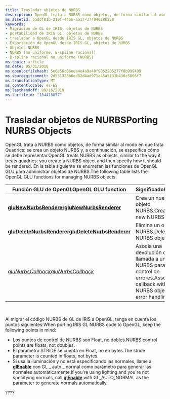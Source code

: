 ```yaml
---
title: Trasladar objetos de NURBS
description: OpenGL trata a NURBS como objetos, de forma similar al modo en que trata Quadrics crea un objeto NURBS y, a continuación, especifica cómo se debe representar. En la tabla siguiente se enumeran las funciones de OpenGL GLU para administrar objetos de NURBS.
ms.assetid: baddf81b-219f-44bb-aa17-37404028b258
keywords:
- Migración de GL de IRIS, objetos de NURBS
- portabilidad de IRIS GL, objetos de NURBS
- trasladar a OpenGL desde IRIS GL, objetos de NURBS
- Exportación de OpenGL desde IRIS GL, objetos de NURBS
- Objetos NURBS
- NURBS (no uniforme, B-spline racional)
- B-spline racional no uniforme (NURBS)
ms.topic: article
ms.date: 05/31/2018
ms.openlocfilehash: 5e0e56c06eea4e4a9a48f9062205277f8b999499
ms.sourcegitcommit: 2d531328b6ed82d4ad971a45a5131b430c5866f7
ms.translationtype: MT
ms.contentlocale: es-ES
ms.lasthandoff: 09/16/2019
ms.locfileid: "104418877"
---
```

# <a name="porting-nurbs-objects"></a><span data-ttu-id="ac577-111">Trasladar objetos de NURBS</span><span class="sxs-lookup"><span data-stu-id="ac577-111">Porting NURBS Objects</span></span>

<span data-ttu-id="ac577-112">OpenGL trata a NURBS como objetos, de forma similar al modo en que trata Quadrics: se crea un objeto NURBS y, a continuación, se especifica cómo se debe representar.</span><span class="sxs-lookup"><span data-stu-id="ac577-112">OpenGL treats NURBS as objects, similar to the way it treats quadrics: you create a NURBS object and then specify how it should be rendered.</span></span> <span data-ttu-id="ac577-113">En la tabla siguiente se enumeran las funciones de OpenGL GLU para administrar objetos de NURBS.</span><span class="sxs-lookup"><span data-stu-id="ac577-113">The following table lists the OpenGL GLU functions for managing NURBS objects.</span></span>



| <span data-ttu-id="ac577-114">Función GLU de OpenGL</span><span class="sxs-lookup"><span data-stu-id="ac577-114">OpenGL GLU function</span></span>                                      | <span data-ttu-id="ac577-115">Significado</span><span class="sxs-lookup"><span data-stu-id="ac577-115">Meaning</span></span>                                                        |
|----------------------------------------------------------|----------------------------------------------------------------|
| [<span data-ttu-id="ac577-116">**gluNewNurbsRenderer**</span><span class="sxs-lookup"><span data-stu-id="ac577-116">**gluNewNurbsRenderer**</span></span>](glunewnurbsrenderer.md)       | <span data-ttu-id="ac577-117">Crea un nuevo objeto NURBS.</span><span class="sxs-lookup"><span data-stu-id="ac577-117">Creates a new NURBS object.</span></span>                                    |
| [<span data-ttu-id="ac577-118">**gluDeleteNurbsRenderer**</span><span class="sxs-lookup"><span data-stu-id="ac577-118">**gluDeleteNurbsRenderer**</span></span>](gludeletenurbsrenderer.md) | <span data-ttu-id="ac577-119">Elimina un objeto NURBS.</span><span class="sxs-lookup"><span data-stu-id="ac577-119">Deletes a NURBS object.</span></span>                                        |
| [<span data-ttu-id="ac577-120">*gluNurbsCallback*</span><span class="sxs-lookup"><span data-stu-id="ac577-120">*gluNurbsCallback*</span></span>](glunurbs.md)                       | <span data-ttu-id="ac577-121">Asocia una devolución de llamada a un objeto NURBS para el control de errores.</span><span class="sxs-lookup"><span data-stu-id="ac577-121">Associates a callback with a NURBS object, for error handling.</span></span> |



 

<span data-ttu-id="ac577-122">Al migrar el código NURBS de GL de IRIS a OpenGL, tenga en cuenta los puntos siguientes:</span><span class="sxs-lookup"><span data-stu-id="ac577-122">When porting IRIS GL NURBS code to OpenGL, keep the following points in mind:</span></span>

-   <span data-ttu-id="ac577-123">Los puntos de control de NURBS son Float, no dobles.</span><span class="sxs-lookup"><span data-stu-id="ac577-123">NURBS control points are floats, not doubles.</span></span>
-   <span data-ttu-id="ac577-124">El parámetro STRIDE se cuenta en Float, no en bytes.</span><span class="sxs-lookup"><span data-stu-id="ac577-124">The stride parameter is counted in floats, not bytes.</span></span>
-   <span data-ttu-id="ac577-125">Si usa la iluminación y no está especificando las normales, llame a [**glEnable**](glenable.md) con GL \_ auto \_ normal como parámetro para generar las normales automáticamente.</span><span class="sxs-lookup"><span data-stu-id="ac577-125">If you're using lighting and you're not specifying normals, call [**glEnable**](glenable.md) with GL\_AUTO\_NORMAL as the parameter to generate normals automatically.</span></span>

<span data-ttu-id="ac577-126">??</span><span class="sxs-lookup"><span data-stu-id="ac577-126">??</span></span>

 

 




